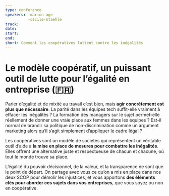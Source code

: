 ```yaml
---
type: conference
speakers: -marion-age
          -cecile-staehle
track:
date:
start:
end:
short: Comment les coopératives luttent contre les inégalités
---
```


# Le modèle coopératif, un puissant outil de lutte pour l’égalité en entreprise (🇫🇷)

Parler d’égalité et de mixité au travail c’est bien, mais **agir concrètement est plus que nécessaire**. La parité dans les équipes tech suffit-elle vraiment à effacer les inégalités ? La formation des managers sur le sujet permet-elle réellement de donner une vraie place aux femmes dans les équipes ? Est-il normal de brandir sa politique de non-discrimination comme un argument marketing alors qu’il s’agit simplement d’appliquer le cadre légal ?

Les coopératives sont un modèle de sociétés qui représentent un véritable outil d’aide à **la mise en place de mesures pour combattre les inégalités**. Elles offrent une alternative juste et respectueuse de chacun et chacune, où tout le monde trouve sa place.

L’égalité du pouvoir décisionnel, de la valeur, et la transparence ne sont que le point de départ. On partage avec vous ce qu’on a mis en place dans nos deux SCOP pour démolir les injustices, et vous apportons **des éléments clés pour aborder ces sujets dans vos entreprises**, que vous soyez ou non en coopérative.
